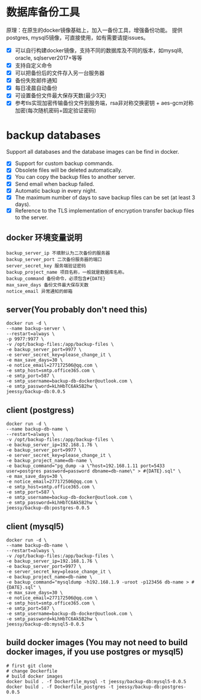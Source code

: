 # 数据库备份工具
  原理：在原生的docker镜像基础上，加入一备份工具，增强备份功能。
  提供postgres, mysql5镜像，可直接使用，如有需要请提issues。
  - [X] 可以自行构建docker镜像，支持不同的数据库及不同的版本，如mysql8, oracle, sqlserver2017+等等
  - [X] 支持自定义命令
  - [X] 可以把备份后的文件存入另一台服务器
  - [X] 备份失败邮件通知
  - [X] 每日凌晨自动备份
  - [X] 可设置备份文件最大保存天数(最少3天)
  - [X] 参考tls实现加密传输备份文件到服务端，rsa非对称交换密钥 + aes-gcm对称加密(每次随机密码+固定验证密码)

# backup databases
  Support all databases and the database images can be find in docker.
  - [X] Support for custom backup commands.
  - [X] Obsolete files will be deleted automatically.
  - [X] You can copy the backup files to another server.
  - [x] Send email when backup failed.
  - [x] Automatic backup in every night.
  - [x] The maximum number of days to save backup files can be set (at least 3 days).
  - [x] Reference to the TLS implementation of encryption transfer backup files to the server.

## docker 环境变量说明
```
backup_server_ip 不填默认为二次备份的服务器
backup_server_port 二次备份服务器的端口
server_secret_key 服务端验证密码
backup_project_name 项目名称，一般就是数据库名称。
backup_command 备份命令，必须包含#{DATE}
max_save_days 备份文件最大保存天数
notice_email 异常通知的邮箱
```

## server(You probably don't need this)
```
docker run -d \
--name backup-server \
--restart=always \
-p 9977:9977 \
-v /opt/backup-files:/app/backup-files \
-e backup_server_port=9977 \
-e server_secret_key=please_change_it \
-e max_save_days=30 \
-e notice_email=277172506@qq.com \
-e smtp_host=smtp.office365.com \
-e smtp_port=587 \
-e smtp_username=backup-db-docker@outlook.com \
-e smtp_password=kLhHbTC6Ak5B2hw \
jeessy/backup-db:0.0.5
```

## client (postgress)
```
docker run -d \
--name backup-db-name \
--restart=always \
-v /opt/backup-files:/app/backup-files \
-e backup_server_ip=192.168.1.76 \
-e backup_server_port=9977 \
-e server_secret_key=please_change_it \
-e backup_project_name=db-name \
-e backup_command="pg_dump -a \"host=192.168.1.11 port=5433 user=postgres password=password dbname=db-name\" > #{DATE}.sql" \
-e max_save_days=30 \
-e notice_email=277172506@qq.com \
-e smtp_host=smtp.office365.com \
-e smtp_port=587 \
-e smtp_username=backup-db-docker@outlook.com \
-e smtp_password=kLhHbTC6Ak5B2hw \
jeessy/backup-db:postgres-0.0.5
```

## client (mysql5)
```
docker run -d \
--name backup-db-name \
--restart=always \
-v /opt/backup-files:/app/backup-files \
-e backup_server_ip=192.168.1.76 \
-e backup_server_port=9977 \
-e server_secret_key=please_change_it \
-e backup_project_name=db-name \
-e backup_command="mysqldump -h192.168.1.9 -uroot -p123456 db-name > #{DATE}.sql" \
-e max_save_days=30 \
-e notice_email=277172506@qq.com \
-e smtp_host=smtp.office365.com \
-e smtp_port=587 \
-e smtp_username=backup-db-docker@outlook.com \
-e smtp_password=kLhHbTC6Ak5B2hw \
jeessy/backup-db:mysql5-0.0.5
```

## build docker images (You may not need to build docker images, if you use postgres or mysql5)
```
# first git clone
# change Dockerfile
# build docker images
docker build . -f Dockerfile_mysql -t jeessy/backup-db:mysql5-0.0.5
docker build . -f Dockerfile_postgres -t jeessy/backup-db:postgres-0.0.5
```
